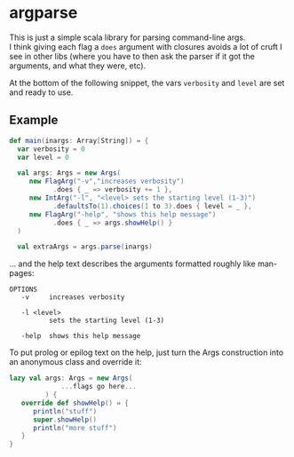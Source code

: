 # argparse

This is just a simple scala library for parsing command-line args.  
I think giving each flag a `does` argument with closures avoids 
a lot of cruft I see in other libs (where you have to then ask 
the parser if it got the arguments, and what they were, etc).  

At the bottom of the following snippet, 
the vars `verbosity` and `level` are set 
and ready to use.

## Example

```scala
def main(inargs: Array[String]) = {
  var verbosity = 0
  var level = 0

  val args: Args = new Args(
     new FlagArg("-v","increases verbosity")
           .does { _ => verbosity += 1 },
     new IntArg("-l", "<level> sets the starting level (1-3)")
           .defaultsTo(1).choices(1 to 3).does { level = _ },
     new FlagArg("-help", "shows this help message")
           .does { _ => args.showHelp() }
  )

  val extraArgs = args.parse(inargs)
```

... and the help text describes the arguments formatted roughly like man-pages:

```
OPTIONS
   -v     increases verbosity

   -l <level>
          sets the starting level (1-3)

   -help  shows this help message          
```

To put prolog or epilog text on the help, just turn the Args construction into an
anonymous class and override it:

```scala
lazy val args: Args = new Args(
             ...flags go here...
         ) {
   override def showHelp() = {
      println("stuff")
      super.showHelp()
      println("more stuff")
   }
}
```

